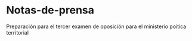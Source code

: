 # Notas-de-prensa
Preparación para el tercer examen de oposición para el ministerio poítica territorial
